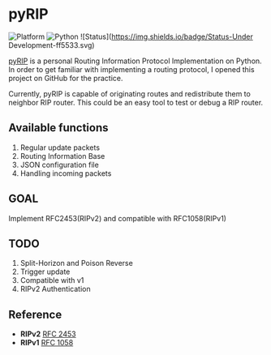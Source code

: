 # pyRIP
![Platform](https://img.shields.io/badge/Platform-Windows-lightgrey.svg) ![Python](https://img.shields.io/badge/Python-3.5.1-blue.svg) ![Status](https://img.shields.io/badge/Status-Under Development-ff5533.svg)

[pyRIP](https://github.com/hankofficer/pyRIP) is a personal Routing Information Protocol Implementation on Python. In order to get familiar with implementing a routing protocol, I opened this project on GitHub for the practice.

Currently, pyRIP is capable of originating routes and redistribute them to neighbor RIP router. This could be an easy tool to test or debug a RIP router.

## Available functions
1. Regular update packets
2. Routing Information Base
3. JSON configuration file
4. Handling incoming packets

## GOAL
Implement RFC2453(RIPv2) and compatible with RFC1058(RIPv1)

## TODO
1. Split-Horizon and Poison Reverse
2. Trigger update
3. Compatible with v1
4. RIPv2 Authentication

## Reference
* **RIPv2** [RFC 2453](http://tools.ietf.org/html/rfc2453)
* **RIPv1** [RFC 1058](http://tools.ietf.org/html/rfc1058)
